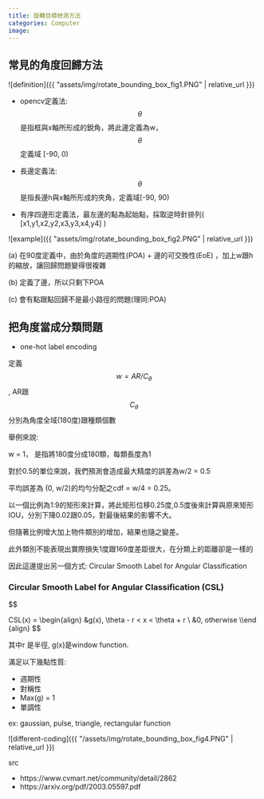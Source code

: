 ```yaml
---
title: 旋轉目標檢測方法
categories: Computer
image: 
---
```



## 常見的角度回歸方法



![definition]({{ "assets/img/rotate_bounding_box_fig1.PNG" | relative_url }})

- opencv定義法: $$\theta$$ 是指框與x軸所形成的銳角，將此邊定義為w，$$\theta$$ 定義域 [-90, 0)

- 長邊定義法: $$\theta$$ 是指長邊h與x軸所形成的夾角，定義域[-90, 90)

- 有序四邊形定義法，最左邊的點為起始點，採取逆時針排列( [x1,y1,x2,y2,x3,y3,x4,y4] )

![example]({{ "assets/img/rotate_bounding_box_fig2.PNG" | relative_url }})

(a) 在90度定義中，由於角度的週期性(POA) + 邊的可交換性(EoE) ，加上w跟h的縮放，讓回歸問題變得很複雜

(b) 定義了邊，所以只剩下POA

(c) 會有點跟點回歸不是最小路徑的問題(理同:POA)


## 把角度當成分類問題

- one-hot label encoding

定義 $$w = AR/C_{\theta}$$ , AR跟 $$C_{\theta}$$ 分別為角度全域(180度)跟種類個數

舉例來說: 

w = 1， 是指將180度分成180類，每類長度為1

對於0.5的單位來說，我們預測會造成最大精度的誤差為w/2 = 0.5

平均誤差為 (0, w/2)的均勻分配之cdf = w/4 = 0.25。

以一個比例為1:9的矩形來計算，將此矩形位移0.25度,0.5度後來計算與原來矩形IOU，分別下降0.02跟0.05，對最後結果的影響不大。

但隨著比例增大加上物件類別的增加，結果也隨之變差。

此外類別不能表現出實際損失1度跟169度差距很大，在分類上的距離卻是一樣的


因此這邊提出另一個方式: Circular Smooth Label for Angular Classification

### Circular Smooth Label for Angular Classification (CSL)



<div class="cmath"> $$ 

CSL(x) =
      \begin{align}
        &g(x), \theta - r < x < \theta + r \\
        &0, otherwise     \\\end {align}
$$</div>




其中r 是半徑, g(x)是window function. 

滿足以下幾點性質:

- 週期性
- 對稱性
- Max(g) = 1
- 單調性

ex: gaussian, pulse, triangle, rectangular function


![different-coding]({{ "/assets/img/rotate_bounding_box_fig4.PNG" | relative_url }})


<div>
  src
  <ul>
    <li> https://www.cvmart.net/community/detail/2862 </li>
    <li> https://arxiv.org/pdf/2003.05597.pdf </li>
  </ul>
</div>


<script id="MathJax-script"  src="{{site.baseurl}}/js/math/math.js"></script>
<script id="MathJax-script1"  src="{{site.baseurl}}/js/math/MathJax.js"></script>
<script id="MathJax-script2"  src="{{site.baseurl}}/js/math/MathMenu.js"></script>
<script id="MathJax-script3"  src="{{site.baseurl}}/js/math/MathZoom.js"></script>

<style>
body > div > div:not(#MathJax_Font_Test) {
    min-width: 960px;
}

img {
	max-width: 100%;
}



header ul li{
    box-sizing: border-box;
    padding: 0;
}
</style>

